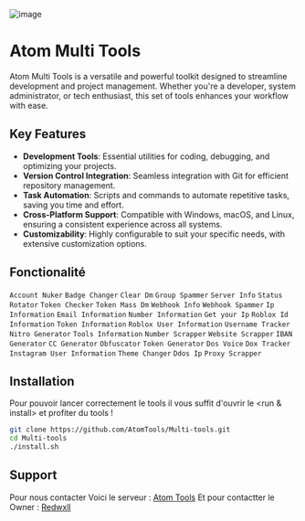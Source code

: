![image](https://cdn.discordapp.com/attachments/1265007095401545839/1267557872238202963/image.png?ex=66a938c2&is=66a7e742&hm=d114be921e99387ef92e1324fb3c2db6dcc4e70227922ebb6a75e5e8042feabd&)

# Atom Multi Tools

Atom Multi Tools is a versatile and powerful toolkit designed to streamline development and project management. Whether you're a developer, system administrator, or tech enthusiast, this set of tools enhances your workflow with ease.

## Key Features

- **Development Tools**: Essential utilities for coding, debugging, and optimizing your projects.
- **Version Control Integration**: Seamless integration with Git for efficient repository management.
- **Task Automation**: Scripts and commands to automate repetitive tasks, saving you time and effort.
- **Cross-Platform Support**: Compatible with Windows, macOS, and Linux, ensuring a consistent experience across all systems.
- **Customizability**: Highly configurable to suit your specific needs, with extensive customization options.


## Fonctionalité 

```Account Nuker```
```Badge Changer```
```Clear Dm```
```Group Spammer```
```Server Info```
```Status Rotator```
```Token Checker```
```Token Mass Dm```
```Webhook Info```
```Webhook Spammer```
```Ip Information```
```Email Information``` 
```Number Information```
```Get your Ip```
```Roblox Id Information```
```Token Information```
```Roblox User Information```
```Username Tracker```
```Nitro Generator```
```Tools Information```
```Number Scrapper```
```Website Scrapper``` 
```IBAN Generator```
```CC Generator```
```Obfuscator```
```Token Generator```
```Dos Voice```
```Dox Tracker```
```Instagram User Information```
```Theme Changer```
```Ddos Ip```
```Proxy Scrapper```


## Installation 

Pour pouvoir lancer correctement le tools il vous suffit d'ouvrir le <run & install> et profiter du tools !


```bash
git clone https://github.com/AtomTools/Multi-tools.git
cd Multi-tools
./install.sh
```

## Support 

Pour nous contacter Voici le serveur : [Atom Tools](https://discord.gg/toolsfr)
Et pour contactter le Owner : [Redwxll](<https://discord.com/users/989200862180155473>) 
